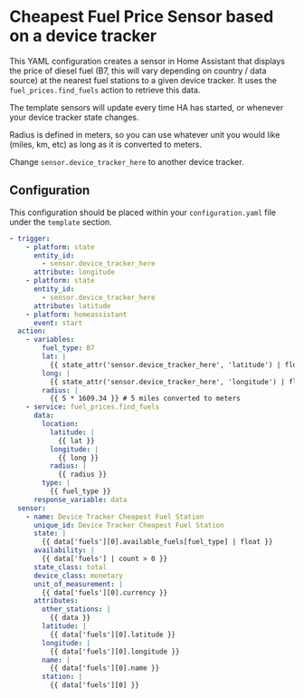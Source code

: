 # Cheapest Fuel Price Sensor based on a device tracker

This YAML configuration creates a sensor in Home Assistant that displays the price of diesel fuel (B7, this will vary depending on country / data source) at the nearest fuel stations to a given device tracker. It uses the `fuel_prices.find_fuels` action to retrieve this data.

The template sensors will update every time HA has started, or whenever your device tracker state changes.

Radius is defined in meters, so you can use whatever unit you would like (miles, km, etc) as long as it is converted to meters.

Change `sensor.device_tracker_here` to another device tracker.

## Configuration

This configuration should be placed within your `configuration.yaml` file under the `template` section.

```yaml
- trigger:
    - platform: state
      entity_id:
        - sensor.device_tracker_here
      attribute: longitude
    - platform: state
      entity_id:
        - sensor.device_tracker_here
      attribute: latitude
    - platform: homeassistant
      event: start
  action:
    - variables:
        fuel_type: B7
        lat: |
          {{ state_attr('sensor.device_tracker_here', 'latitude') | float }}
        long: |
          {{ state_attr('sensor.device_tracker_here', 'longitude') | float }}
        radius: |
          {{ 5 * 1609.34 }} # 5 miles converted to meters
    - service: fuel_prices.find_fuels
      data:
        location:
          latitude: |
            {{ lat }}
          longitude: |
            {{ long }}
          radius: |
            {{ radius }}
        type: |
          {{ fuel_type }}
      response_variable: data
  sensor:
    - name: Device Tracker Cheapest Fuel Station
      unique_id: Device Tracker Cheapest Fuel Station
      state: |
        {{ data['fuels'][0].available_fuels[fuel_type] | float }}
      availability: |
        {{ data['fuels'] | count > 0 }}
      state_class: total
      device_class: monetary
      unit_of_measurement: |
        {{ data['fuels'][0].currency }}
      attributes:
        other_stations: |
          {{ data }}
        latitude: |
          {{ data['fuels'][0].latitude }}
        longitude: |
          {{ data['fuels'][0].longitude }}
        name: |
          {{ data['fuels'][0].name }}
        station: |
          {{ data['fuels'][0] }}
```
